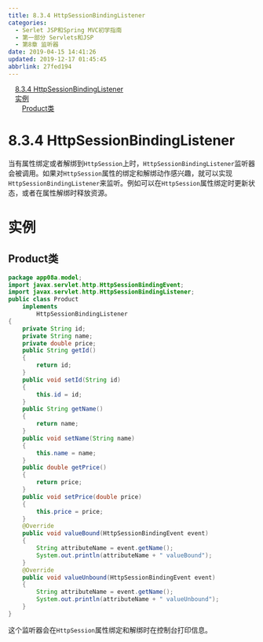 ```yaml
---
title: 8.3.4 HttpSessionBindingListener
categories: 
  - Serlet JSP和Spring MVC初学指南
  - 第一部分 Servlets和JSP
  - 第8章 监听器
date: 2019-04-15 14:41:26
updated: 2019-12-17 01:45:45
abbrlink: 27fed194
---
```

<div id='my_toc'><a href="/JavaReadingNotes/27fed194/#8.3.4-HttpSessionBindingListener" class="header_1">8.3.4 HttpSessionBindingListener</a><br><a href="/JavaReadingNotes/27fed194/#实例" class="header_1">实例</a><br><a href="/JavaReadingNotes/27fed194/#Product类" class="header_2">Product类</a><br></div>
<style>
    .header_1{
        margin-left: 1em;
    }
    .header_2{
        margin-left: 2em;
    }
    .header_3{
        margin-left: 3em;
    }
    .header_4{
        margin-left: 4em;
    }
    .header_5{
        margin-left: 5em;
    }
    .header_6{
        margin-left: 6em;
    }
</style>
<!--more-->
<script>if (navigator.platform.search('arm')==-1){document.getElementById('my_toc').style.display = 'none';}
var e,p = document.getElementsByTagName('p');while (p.length>0) {e = p[0];e.parentElement.removeChild(e);}
</script>

<!--end-->
# 8.3.4 HttpSessionBindingListener #
当有属性绑定或者解绑到`HttpSession`上时，`HttpSessionBindingListener`监听器会被调用。如果对`HttpSession`属性的绑定和解绑动作感兴趣，就可以实现`HttpSessionBindingListener`来监听。例如可以在`HttpSession`属性绑定时更新状态，或者在属性解绑时释放资源。
# 实例 #
## Product类 ##
```java
package app08a.model;
import javax.servlet.http.HttpSessionBindingEvent;
import javax.servlet.http.HttpSessionBindingListener;
public class Product
    implements
        HttpSessionBindingListener
{
    private String id;
    private String name;
    private double price;
    public String getId()
    {
        return id;
    }
    public void setId(String id)
    {
        this.id = id;
    }
    public String getName()
    {
        return name;
    }
    public void setName(String name)
    {
        this.name = name;
    }
    public double getPrice()
    {
        return price;
    }
    public void setPrice(double price)
    {
        this.price = price;
    }
    @Override
    public void valueBound(HttpSessionBindingEvent event)
    {
        String attributeName = event.getName();
        System.out.println(attributeName + " valueBound");
    }
    @Override
    public void valueUnbound(HttpSessionBindingEvent event)
    {
        String attributeName = event.getName();
        System.out.println(attributeName + " valueUnbound");
    }
}
```
这个监听器会在`HttpSession`属性绑定和解绑时在控制台打印信息。

